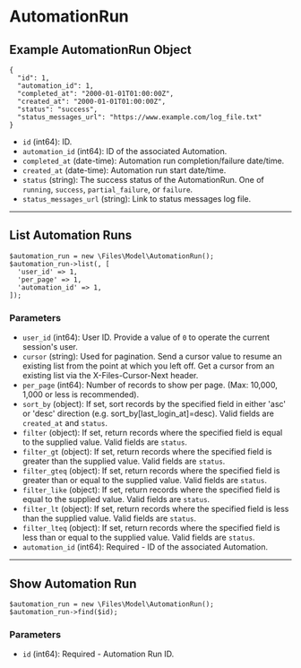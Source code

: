 # AutomationRun

## Example AutomationRun Object

```
{
  "id": 1,
  "automation_id": 1,
  "completed_at": "2000-01-01T01:00:00Z",
  "created_at": "2000-01-01T01:00:00Z",
  "status": "success",
  "status_messages_url": "https://www.example.com/log_file.txt"
}
```

* `id` (int64): ID.
* `automation_id` (int64): ID of the associated Automation.
* `completed_at` (date-time): Automation run completion/failure date/time.
* `created_at` (date-time): Automation run start date/time.
* `status` (string): The success status of the AutomationRun. One of `running`, `success`, `partial_failure`, or `failure`.
* `status_messages_url` (string): Link to status messages log file.

---

## List Automation Runs

```
$automation_run = new \Files\Model\AutomationRun();
$automation_run->list(, [
  'user_id' => 1,
  'per_page' => 1,
  'automation_id' => 1,
]);
```


### Parameters

* `user_id` (int64): User ID.  Provide a value of `0` to operate the current session's user.
* `cursor` (string): Used for pagination.  Send a cursor value to resume an existing list from the point at which you left off.  Get a cursor from an existing list via the X-Files-Cursor-Next header.
* `per_page` (int64): Number of records to show per page.  (Max: 10,000, 1,000 or less is recommended).
* `sort_by` (object): If set, sort records by the specified field in either 'asc' or 'desc' direction (e.g. sort_by[last_login_at]=desc). Valid fields are `created_at` and `status`.
* `filter` (object): If set, return records where the specified field is equal to the supplied value. Valid fields are `status`.
* `filter_gt` (object): If set, return records where the specified field is greater than the supplied value. Valid fields are `status`.
* `filter_gteq` (object): If set, return records where the specified field is greater than or equal to the supplied value. Valid fields are `status`.
* `filter_like` (object): If set, return records where the specified field is equal to the supplied value. Valid fields are `status`.
* `filter_lt` (object): If set, return records where the specified field is less than the supplied value. Valid fields are `status`.
* `filter_lteq` (object): If set, return records where the specified field is less than or equal to the supplied value. Valid fields are `status`.
* `automation_id` (int64): Required - ID of the associated Automation.

---

## Show Automation Run

```
$automation_run = new \Files\Model\AutomationRun();
$automation_run->find($id);
```


### Parameters

* `id` (int64): Required - Automation Run ID.
